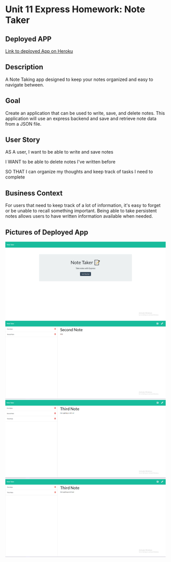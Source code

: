 # Unit 11 Express Homework: Note Taker


## Deployed APP
[Link to deployed App on Heroku](https://baroque-saucisson-11249.herokuapp.com/)

## Description

A Note Taking app designed to keep your notes organized and easy to navigate between.

## Goal
Create an application that can be used to write, save, and delete notes. This application will use an express backend and save and retrieve note data from a JSON file.

## User Story

AS A user, I want to be able to write and save notes

I WANT to be able to delete notes I've written before

SO THAT I can organize my thoughts and keep track of tasks I need to complete

## Business Context

For users that need to keep track of a lot of information, it's easy to forget or be unable to recall something important. Being able to take persistent notes allows users to have written information available when needed.



## Pictures of Deployed App 

<img src="https://raw.githubusercontent.com/jschollmeier/Note-Taker/master/NTSS1.PNG" alt="My cool logo"/>
<img src="https://raw.githubusercontent.com/jschollmeier/Note-Taker/master/NTSS2.PNG" alt="My cool logo"/>
<img src="https://raw.githubusercontent.com/jschollmeier/Note-Taker/master/NTSS3.PNG" alt="My cool logo"/>
<img src="https://raw.githubusercontent.com/jschollmeier/Note-Taker/master/NTSS4.PNG" alt="My cool logo"/>

